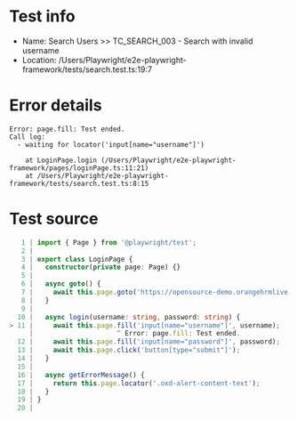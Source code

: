 # Test info

- Name: Search Users >> TC_SEARCH_003 - Search with invalid username
- Location: /Users/Playwright/e2e-playwright-framework/tests/search.test.ts:19:7

# Error details

```
Error: page.fill: Test ended.
Call log:
  - waiting for locator('input[name="username"]')

    at LoginPage.login (/Users/Playwright/e2e-playwright-framework/pages/loginPage.ts:11:21)
    at /Users/Playwright/e2e-playwright-framework/tests/search.test.ts:8:15
```

# Test source

```ts
   1 | import { Page } from '@playwright/test';
   2 |
   3 | export class LoginPage {
   4 |   constructor(private page: Page) {}
   5 |
   6 |   async goto() {
   7 |     await this.page.goto('https://opensource-demo.orangehrmlive.com/');
   8 |   }
   9 |
  10 |   async login(username: string, password: string) {
> 11 |     await this.page.fill('input[name="username"]', username);
     |                     ^ Error: page.fill: Test ended.
  12 |     await this.page.fill('input[name="password"]', password);
  13 |     await this.page.click('button[type="submit"]');
  14 |   }
  15 |
  16 |   async getErrorMessage() {
  17 |     return this.page.locator('.oxd-alert-content-text');
  18 |   }
  19 | }
  20 |
```